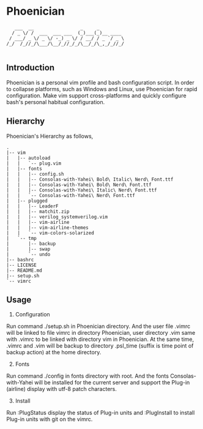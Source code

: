 # Phoenician

```
   ___  __                 _     _         
  / _ \/ /  ___  ___ ___  (_)___(_)__ ____ 
 / ___/ _ \/ _ \/ -_) _ \/ / __/ / _ `/ _ \
/_/  /_//_/\___/\__/_//_/_/\__/_/\_,_/_//_/
                                           
```

## Introduction

Phoenician is a personal vim profile and bash configuration script. In order to collapse platforms,
such as Windows and Linux, use Phoenician for rapid configuration. Make vim support cross-platforms
and quickly configure bash's personal habitual configuration.

## Hierarchy

Phoenician's Hierarchy as follows, 

```
.
|-- vim
|   |-- autoload
|   |   `-- plug.vim
|   |-- fonts
|   |   |-- config.sh
|   |   |-- Consolas-with-Yahei\ Bold\ Italic\ Nerd\ Font.ttf
|   |   |-- Consolas-with-Yahei\ Bold\ Nerd\ Font.ttf
|   |   |-- Consolas-with-Yahei\ Italic\ Nerd\ Font.ttf
|   |   `-- Consolas-with-Yahei\ Nerd\ Font.ttf
|   |-- plugged
|   |   |-- LeaderF
|   |   |-- matchit.zip
|   |   |-- verilog_systemverilog.vim
|   |   |-- vim-airline
|   |   |-- vim-airline-themes
|   |   `-- vim-colors-solarized
|   `-- tmp
|       |-- backup
|       |-- swap
|       `-- undo
|-- bashrc
|-- LICENSE
|-- README.md
|-- setup.sh
`-- vimrc
```

## Usage

1. Configuration

Run command ./setup.sh in Phoenician directory. And the user file .vimrc will be linked to file vimrc
in directory Phoenician, user directory .vim same with .vimrc to be linked with directory vim in Phoenician.
At the same time, .vimrc and .vim will be backup to directory .psl_time (suffix is time point of backup action)
at the home directory.

2. Fonts

Run command ./config in fonts directory with root. And the fonts Consolas-with-Yahei will be installed for
the current server and support the Plug-in (airline) display with utf-8 patch characters.

3. Install

Run :PlugStatus display the status of Plug-in units and :PlugInstall to install Plug-in units with git on the vimrc.
